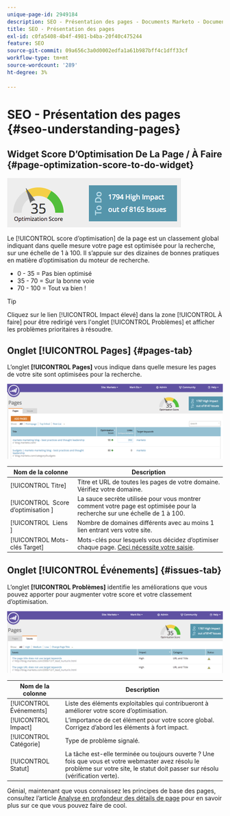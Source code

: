 ```yaml
---
unique-page-id: 2949184
description: SEO - Présentation des pages - Documents Marketo - Documentation du produit
title: SEO - Présentation des pages
exl-id: c0fa5408-4b4f-4981-b4ba-20f40c475244
feature: SEO
source-git-commit: 09a656c3a0d0002edfa1a61b987bff4c1dff33cf
workflow-type: tm+mt
source-wordcount: '289'
ht-degree: 3%

---
```


# SEO - Présentation des pages {#seo-understanding-pages}

## Widget Score D’Optimisation De La Page / À Faire {#page-optimization-score-to-do-widget}

![](assets/image2014-9-17-21-3a52-3a3.png)

Le [!UICONTROL score d’optimisation] de la page est un classement global indiquant dans quelle mesure votre page est optimisée pour la recherche, sur une échelle de 1 à 100. Il s’appuie sur des dizaines de bonnes pratiques en matière d’optimisation du moteur de recherche.

* 0 - 35 = Pas bien optimisé
* 35 - 70 = Sur la bonne voie
* 70 - 100 = Tout va bien !

>[!TIP]
>
>Cliquez sur le lien [!UICONTROL Impact élevé] dans la zone [!UICONTROL À faire] pour être redirigé vers l&#39;onglet [!UICONTROL Problèmes] et afficher les problèmes prioritaires à résoudre.

## Onglet [!UICONTROL Pages] {#pages-tab}

L’onglet **[!UICONTROL Pages]** vous indique dans quelle mesure les pages de votre site sont optimisées pour la recherche.

![](assets/image2014-9-17-21-3a52-3a41.png)

| Nom de la colonne | Description |
|---|---|
| [!UICONTROL Titre] | Titre et URL de toutes les pages de votre domaine. Vérifiez votre domaine. |
| [!UICONTROL &#x200B; Score d’optimisation &#x200B;] | La sauce secrète utilisée pour vous montrer comment votre page est optimisée pour la recherche sur une échelle de 1 à 100. |
| [!UICONTROL &#x200B; Liens &#x200B;] | Nombre de domaines différents avec au moins 1 lien entrant vers votre site. |
| [!UICONTROL Mots-clés Target] | Mots-clés pour lesquels vous décidez d’optimiser chaque page. [Ceci nécessite votre saisie](/help/marketo/product-docs/additional-apps/seo/pages/seo-using-the-page-detail-drill-down.md). |

## Onglet [!UICONTROL Événements] {#issues-tab}

L’onglet **[!UICONTROL Problèmes]** identifie les améliorations que vous pouvez apporter pour augmenter votre score et votre classement d’optimisation.

![](assets/image2014-9-17-21-3a53-3a15.png)

| Nom de la colonne | Description |
|---|---|
| [!UICONTROL Événements] | Liste des éléments exploitables qui contribueront à améliorer votre score d’optimisation. |
| [!UICONTROL Impact] | L’importance de cet élément pour votre score global. Corrigez d’abord les éléments à fort impact. |
| [!UICONTROL Catégorie] | Type de problème signalé. |
| [!UICONTROL Statut] | La tâche est-elle terminée ou toujours ouverte ? Une fois que vous et votre webmaster avez résolu le problème sur votre site, le statut doit passer sur résolu (vérification verte). |

Génial, maintenant que vous connaissez les principes de base des pages, consultez l’article [Analyse en profondeur des détails de page](/help/marketo/product-docs/additional-apps/seo/pages/seo-using-the-page-detail-drill-down.md) pour en savoir plus sur ce que vous pouvez faire de cool.
